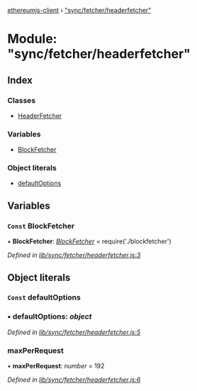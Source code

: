 [ethereumjs-client](../README.md) › ["sync/fetcher/headerfetcher"](_sync_fetcher_headerfetcher_.md)

# Module: "sync/fetcher/headerfetcher"

## Index

### Classes

* [HeaderFetcher](../classes/_sync_fetcher_headerfetcher_.headerfetcher.md)

### Variables

* [BlockFetcher](_sync_fetcher_headerfetcher_.md#const-blockfetcher)

### Object literals

* [defaultOptions](_sync_fetcher_headerfetcher_.md#const-defaultoptions)

## Variables

### `Const` BlockFetcher

• **BlockFetcher**: *[BlockFetcher](../classes/_sync_fetcher_blockfetcher_.blockfetcher.md)* = require('./blockfetcher')

*Defined in [lib/sync/fetcher/headerfetcher.js:3](https://github.com/ethereumjs/ethereumjs-client/blob/master/lib/sync/fetcher/headerfetcher.js#L3)*

## Object literals

### `Const` defaultOptions

### ▪ **defaultOptions**: *object*

*Defined in [lib/sync/fetcher/headerfetcher.js:5](https://github.com/ethereumjs/ethereumjs-client/blob/master/lib/sync/fetcher/headerfetcher.js#L5)*

###  maxPerRequest

• **maxPerRequest**: *number* = 192

*Defined in [lib/sync/fetcher/headerfetcher.js:6](https://github.com/ethereumjs/ethereumjs-client/blob/master/lib/sync/fetcher/headerfetcher.js#L6)*
